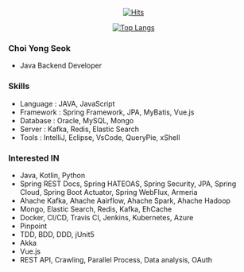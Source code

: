<!-- Github Profile Readme로 프로필 꾸미기 : https://zzsza.github.io/development/2020/07/10/make-github-profile-readme/ -->


<!-- hits count : https://hits.seeyoufarm.com/ -->
<div align=center>
    
  [![Hits](https://hits.seeyoufarm.com/api/count/incr/badge.svg?url=https%3A%2F%2Fgithub.com%2Fchoi-ys&count_bg=%2379C83D&title_bg=%23555555&icon=&icon_color=%23E7E7E7&title=hits&edge_flat=false)](https://hits.seeyoufarm.com)

</div>


<!-- Committed Top Lang -->
<div align=center>
  
  [![Top Langs](https://github-readme-stats.vercel.app/api/top-langs/?username=choi-ys&layout=compact)](https://github.com/choi-ys?tab=repositories)

</div>
    

### Choi Yong Seok
 - Java Backend Developer

### Skills
 - Language : JAVA, JavaScript
 - Framework : Spring Framework, JPA, MyBatis, Vue.js
 - Database : Oracle, MySQL, Mongo
 - Server : Kafka, Redis, Elastic Search
 - Tools : IntelliJ, Eclipse, VsCode, QueryPie, xShell
 
### Interested IN
 - Java, Kotlin, Python
 - Spring REST Docs, Spring HATEOAS, Spring Security, JPA, Spring Cloud, Spring Boot Actuator, Spring WebFlux, Armeria
 - Ahache Kafka, Ahache Aairflow, Ahache Spark, Ahache Hadoop
 - Mongo, Elastic Search, Redis, Kafka, EhCache
 - Docker, CI/CD, Travis CI, Jenkins, Kubernetes, Azure
 - Pinpoint
 - TDD, BDD, DDD, jUnit5
 - Akka
 - Vue.js
 - REST API, Crawling, Parallel Process, Data analysis, OAuth

<!--
**choi-young-seok/choi-young-seok** is a ✨ _special_ ✨ repository because its `README.md` (this file) appears on your GitHub profile.




<div align=center>
  
  [![choi-young-seok's wakatime stats](https://github-readme-stats.vercel.app/api/wakatime?username=choi-young-seok)](https://github.com/choi-young-seok?tab=repositories)
  
</div>


<div align=center>
  
  [![ReadMe Card](https://github-readme-stats.vercel.app/api/pin/?username=choi-young-seok&repo=event)](https://github.com/choi-young-seok/event)

</div>

<div align=center>
  
  [![choi-young-seok's wakatime stats](https://github-readme-stats.vercel.app/api/wakatime?username=choi_ys)](https://wakatime.com/dashboard)
  
</div>



Here are some ideas to get you started:

- 🔭 I’m currently working on ...
- 🌱 I’m currently learning ...
- 👯 I’m looking to collaborate on ...
- 🤔 I’m looking for help with ...
- 💬 Ask me about ...
- 📫 How to reach me: ...
- 😄 Pronouns: ...
- ⚡ Fun fact: ...
-->
